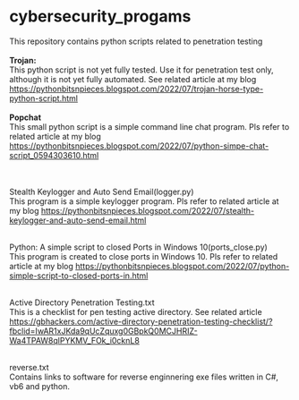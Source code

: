 # cybersecurity_progams
This repository contains python scripts related to penetration testing
<br><br><b>Trojan:</b>
<br>This python script is not yet fully tested. Use it for penetration test only, although it is not yet fully automated. See related article at my blog https://pythonbitsnpieces.blogspot.com/2022/07/trojan-horse-type-python-script.html
<br><br><b>Popchat</b>
<br>This small python script is a simple command line chat program. Pls refer to related article at my blog https://pythonbitsnpieces.blogspot.com/2022/07/python-simpe-chat-script_0594303610.html

<br><br>Stealth Keylogger and Auto Send Email(logger.py)
<br> This program is a simple keylogger program. Pls refer to related article at my blog https://pythonbitsnpieces.blogspot.com/2022/07/stealth-keylogger-and-auto-send-email.html

<br>Python: A simple script to closed Ports in Windows 10(ports_close.py)
<br>This program is created to close ports in Windows 10. Pls refer to related article at my blog https://pythonbitsnpieces.blogspot.com/2022/07/python-simple-script-to-closed-ports-in.html

<br>Active Directory Penetration Testing.txt
<br>This is a checklist for pen testing active directory. See related article  https://gbhackers.com/active-directory-penetration-testing-checklist/?fbclid=IwAR1xJKda9qUcZquxg0GBpkQ0MCJHRIZ-Wa4TPAW8qlPYKMV_FOk_i0cknL8

<br>reverse.txt 
<br> Contains links to software for reverse enginnering exe files written in C#, vb6 and python.
